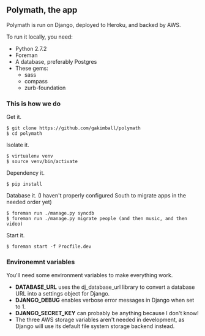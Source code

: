 ## Polymath, the app

Polymath is run on Django, deployed to Heroku, and backed by AWS.

To run it locally, you need:
- Python 2.7.2
- Foreman
- A database, preferably Postgres
- These gems:
  - sass
  - compass
  - zurb-foundation

### This is how we do

Get it.

    $ git clone https://github.com/gakimball/polymath
    $ cd polymath
  
Isolate it.

    $ virtualenv venv
    $ source venv/bin/activate

Dependency it.

    $ pip install

Database it. (I haven't properly configured South to migrate apps in the needed order yet)

    $ foreman run ./manage.py syncdb
    $ foreman run ./manage.py migrate people (and then music, and then video)

Start it.

    $ foreman start -f Procfile.dev

### Environemnt variables

You'll need some environment variables to make everything work.

  - **DATABASE_URL** uses the dj_database_url library to convert a database URL into a settings object for Django.
  - **DJANGO_DEBUG** enables verbose error messages in Django when set to 1.
  - **DJANGO_SECRET_KEY** can probably be anything because I don't know!
  - The three AWS storage variables aren't needed in development, as Django will use its default file system storage backend instead.
